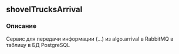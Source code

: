 ## shovelTrucksArrival

### Описание
Сервис для передачи информации (...) из algo.arrival в RabbitMQ в таблицу в БД PostgreSQL
